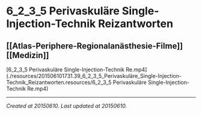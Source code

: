 # 6_2_3_5 Perivaskuläre Single-Injection-Technik Reizantworten
 [[Atlas-Periphere-Regionalanästhesie-Filme]] [[Medizin]] 
---



[6\_2\_3\_5 Perivaskuläre Single-Injection-Technik Re.mp4](./resources/201506101731.39_6_2_3_5_Perivaskuläre_Single-Injection-Technik_Reizantworten.resources/6_2_3_5 Perivaskuläre Single-Injection-Technik Re.mp4)

---

_Created at 20150610._
_Last updated at 20150610._



